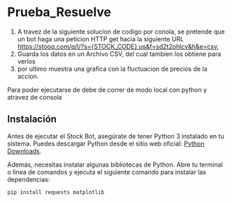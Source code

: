 # Prueba_Resuelve

1. A travez de la siguiente solucion de codigo por conola, se pretende que un bot haga una peticion HTTP get hacia la siguiente URL
https://stooq.com/q/l/?s={STOCK_CODE}.us&f=sd2t2ohlcv&h&e=csv, 
2. Guarda los datos en un Archivo CSV, del cual tambien los obtiene para verlos
3. por ultimo muestra una grafica con la fluctuacion de precios de la accion.

Para poder ejecutarse de debe de correr de modo local con python y atravez de consola 

## Instalación

Antes de ejecutar el Stock Bot, asegúrate de tener Python 3 instalado en tu sistema. Puedes descargar Python desde el sitio web oficial: [Python Downloads](https://www.python.org/downloads/).

Además, necesitas instalar algunas bibliotecas de Python. Abre tu terminal o línea de comandos y ejecuta el siguiente comando para instalar las dependencias:

```bash
pip install requests matplotlib

